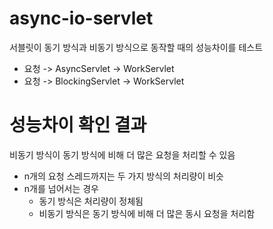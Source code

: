 # async-io-servlet

서블릿이 동기 방식과 비동기 방식으로 동작할 때의 성능차이를 테스트
* 요청 -> AsyncServlet -> WorkServlet
* 요청 -> BlockingServlet -> WorkServlet


# 성능차이 확인 결과

비동기 방식이 동기 방식에 비해 더 많은 요청을 처리할 수 있음
* n개의 요청 스레드까지는 두 가지 방식의 처리량이 비슷
* n개를 넘어서는 경우
    * 동기 방식은 처리량이 정체됨
    * 비동기 방식은 동기 방식에 비해 더 많은 동시 요청을 처리함
